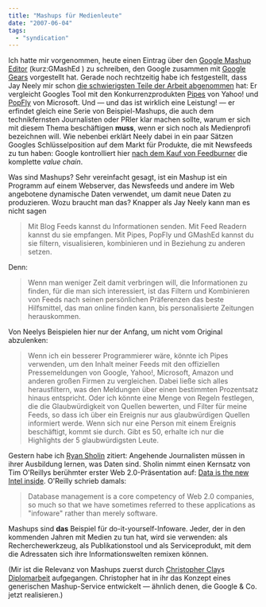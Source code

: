 ```yaml
---
title: "Mashups für Medienleute"
date: "2007-06-04"
tags: 
  - "syndication"
---
```


Ich hatte mir vorgenommen, heute einen Eintrag über den [Google Mashup Editor](http://editor.googlemashups.com/) (kurz:GMashEd ) zu schreiben, den Google zusammen mit [Google Gears](gears.google.com) vorgestellt hat. Gerade noch rechtzeitig habe ich festgestellt, dass Jay Neely mir schon [die schwierigsten Teile der Arbeit abgenommen](http://socialstrategist.com/2007/06/02/more-signal-less-noise-the-power-of-rss-mashups "Social Strategist - Innovation, Communication, Consulting: More Signal, Less Noise: The Power of RSS Mashups") hat: Er vergleicht Googles Tool mit den Konkurrenzprodukten [Pipes](http://pipes.yahoo.com/pipes/ "Pipes: Rewire the Web") von Yahoo! und [PopFly](http://www.popfly.ms/ "Microsoft Popfly") von Microsoft. Und — und das ist wirklich eine Leistung! — er erfindet gleich eine Serie von Beispiel-Mashups, die auch dem technikfernsten Journalisten oder PRler klar machen sollte, warum er sich mit diesem Thema beschäftigen **muss**, wenn er sich noch als Medienprofi bezeichnen will. Wie nebenbei erklärt Neely dabei in ein paar Sätzen Googles Schlüsselposition auf dem Markt für Produkte, die mit Newsfeeds zu tun haben: Google kontrolliert hier [nach dem Kauf von Feedburner](http://www.basicthinking.de/blog/2007/05/23/google-kauft-feedburner-fuer-100-mio-usd/ "Basic Thinking: Google kauft Feedburner für 100 Mio USD") die komplette _value chain_.

Was sind Mashups? Sehr vereinfacht gesagt, ist ein Mashup ist ein Programm auf einem Webserver, das Newsfeeds und andere im Web angebotene dynamische Daten verwendet, um damit neue Daten zu produzieren. Wozu braucht man das? Knapper als Jay Neely kann man es nicht sagen

> Mit Blog Feeds kannst du Informationen senden. Mit Feed Readern kannst du sie empfangen. Mit Pipes, PopFly und GMashEd kannst du sie filtern, visualisieren, kombinieren und in Beziehung zu anderen setzen.

Denn:

> Wenn man weniger Zeit damit verbringen will, die Informationen zu finden, für die man sich interessiert, ist das Filtern und Kombinieren von Feeds nach seinen persönlichen Präferenzen das beste Hilfsmittel, das man online finden kann, bis personalisierte Zeitungen herauskommen.

Von Neelys Beispielen hier nur der Anfang, um nicht vom Original abzulenken:

> Wenn ich ein besserer Programmierer wäre, könnte ich Pipes verwenden, um den Inhalt meiner Feeds mit den offiziellen Pressemeldungen von Google, Yahoo!, Microsoft, Amazon und anderen großen Firmen zu vergleichen. Dabei ließe sich alles herausfiltern, was den Meldungen über einen bestimmten Prozentsatz hinaus entspricht. Oder ich könnte eine Menge von Regeln festlegen, die die Glaubwürdigkeit von Quellen bewerten, und Filter für meine Feeds, so dass ich über ein Ereignis nur aus glaubwürdigen Quellen informiert werde. Wenn sich nur eine Person mit einem Ereignis beschäftigt, kommt sie durch. Gibt es 50, erhalte ich nur die Highlights der 5 glaubwürdigsten Leute.

Gestern habe ich [Ryan Sholin](http://www.ryansholin.com/2007/06/02/10-obvious-things-about-the-future-of-newspapers-you-need-to-get-through-your-head/) zitiert: Angehende Journalisten müssen in ihrer Ausbildung lernen, was Daten sind. Sholin nimmt einen Kernsatz von Tim O'Reillys berühmter erster Web 2.0-Präsentation auf: [Data is the new Intel inside](http://www.oreillynet.com/pub/a/oreilly/tim/news/2005/09/30/what-is-web-20.html?page=3 "O'Reilly -- What Is Web 2.0"). O'Reilly schrieb damals:

> Database management is a core competency of Web 2.0 companies, so much so that we have sometimes referred to these applications as "infoware" rather than merely software.

Mashups sind **das** Beispiel für do-it-yourself-Infoware. Jeder, der in den kommenden Jahren mit Medien zu tun hat, wird sie verwenden: als Recherchewerkzeug, als Publikationstool und als Serviceprodukt, mit dem die Adressaten sich ihre Informationswelten remixen können.

(Mir ist die Relevanz von Mashups zuerst durch [Christopher Clay](http://c3o.org/portfolio/)s [Diplomarbeit](http://www.fh-joanneum.at/aw/home/Studienangebot/Medien_und_Design/ind/Menschen/AbsolventInnen/~bbqc/Abschlussarbeiten-Details_ind/?perid=%2D1025000000000004906&arbid=4295067453&arbtyp=Dipl%2E%2DArbeit&lan=de "Abschlussarbeit-Details: DI (FH) Christopher Clay") aufgegangen. Christopher hat in ihr das Konzept eines generischen Mashup-Service entwickelt — ähnlich denen, die Google & Co. jetzt realisieren.)
